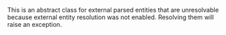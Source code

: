 This is an abstract class for external parsed entities that are unresolvable because external entity resolution was not enabled. Resolving them will raise an exception.
